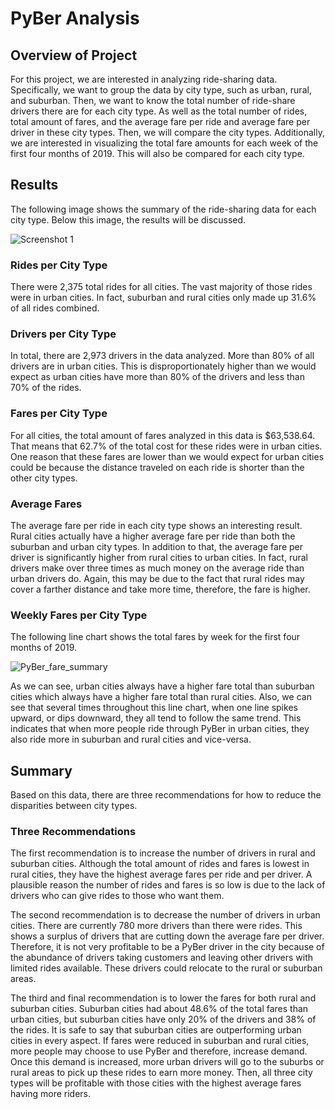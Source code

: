 # PyBer Analysis

## Overview of Project

For this project, we are interested in analyzing ride-sharing data. Specifically, we want to group the data by city type, such as urban, rural, and suburban. Then, we want to know the total number of ride-share drivers there are for each city type. As well as the total number of rides, total amount of fares, and the average fare per ride and average fare per driver in these city types. Then, we will compare the city types. Additionally, we are interested in visualizing the total fare amounts for each week of the first four months of 2019. This will also be compared for each city type.

## Results

The following image shows the summary of the ride-sharing data for each city type. Below this image, the results will be discussed.

![Screenshot 1](https://user-images.githubusercontent.com/81498850/119066619-c7eef200-b9a5-11eb-99aa-c4d1ba8468b2.png)

### Rides per City Type

There were 2,375 total rides for all cities. The vast majority of those rides were in urban cities. In fact, suburban and rural cities only made up 31.6% of all rides combined. 

### Drivers per City Type

In total, there are 2,973 drivers in the data analyzed. More than 80% of all drivers are in urban cities. This is disproportionately higher than we would expect as urban cities have more than 80% of the drivers and less than 70% of the rides.

### Fares per City Type

For all cities, the total amount of fares analyzed in this data is $63,538.64. That means that 62.7% of the total cost for these rides were in urban cities. One reason that these fares are lower than we would expect for urban cities could be because the distance traveled on each ride is shorter than the other city types.

### Average Fares

The average fare per ride in each city type shows an interesting result. Rural cities actually have a higher average fare per ride than both the suburban and urban city types. In addition to that, the average fare per driver is significantly higher from rural cities to urban cities. In fact, rural drivers make over three times as much money on the average ride than urban drivers do. Again, this may be due to the fact that rural rides may cover a farther distance and take more time, therefore, the fare is higher.

### Weekly Fares per City Type

The following line chart shows the total fares by week for the first four months of 2019.

![PyBer_fare_summary](https://user-images.githubusercontent.com/81498850/119066670-e6ed8400-b9a5-11eb-9f11-80cc4d224ce8.png)

As we can see, urban cities always have a higher fare total than suburban cities which always have a higher fare total than rural cities. Also, we can see that several times throughout this line chart, when one line spikes upward, or dips downward, they all tend to follow the same trend. This indicates that when more people ride through PyBer in urban cities, they also ride more in suburban and rural cities and vice-versa. 

## Summary

Based on this data, there are three recommendations for how to reduce the disparities between city types.

### Three Recommendations

The first recommendation is to increase the number of drivers in rural and suburban cities. Although the total amount of rides and fares is lowest in rural cities, they have the highest average fares per ride and per driver. A plausible reason the number of rides and fares is so low is due to the lack of drivers who can give rides to those who want them.

The second recommendation is to decrease the number of drivers in urban cities. There are currently 780 more drivers than there were rides. This shows a surplus of drivers that are cutting down the average fare per driver. Therefore, it is not very profitable to be a PyBer driver in the city because of the abundance of drivers taking customers and leaving other drivers with limited rides available. These drivers could relocate to the rural or suburban areas.

The third and final recommendation is to lower the fares for both rural and suburban cities. Suburban cities had about 48.6% of the total fares than urban cities, but suburban cities have only 20% of the drivers and 38% of the rides. It is safe to say that suburban cities are outperforming urban cities in every aspect. If fares were reduced in suburban and rural cities, more people may choose to use PyBer and therefore, increase demand. Once this demand is increased, more urban drivers will go to the suburbs or rural areas to pick up these rides to earn more money. Then, all three city types will be profitable with those cities with the highest average fares having more riders.
